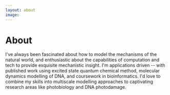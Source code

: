 ```yaml
---
layout: about
image: 
---
```


# About

<!--author-->

I've always been fascinated about how to model the mechanisms of the natural world, and enthusiastic about the capabilities of computation and tech to provide exquisite mechanistic insight. I'm applications driven -- with published work using excited state quantum chemical method, molecular dynamics modelling of DNA, and coursework in bioinformatics. I'd love to combine my skills into multiscale modelling approaches to captivating research areas like photobiology and DNA photodamage.
